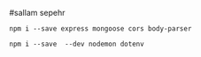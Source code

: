 #sallam sepehr 

 ` npm i --save express mongoose cors body-parser   `

 `` npm i --save  --dev nodemon dotenv  ``